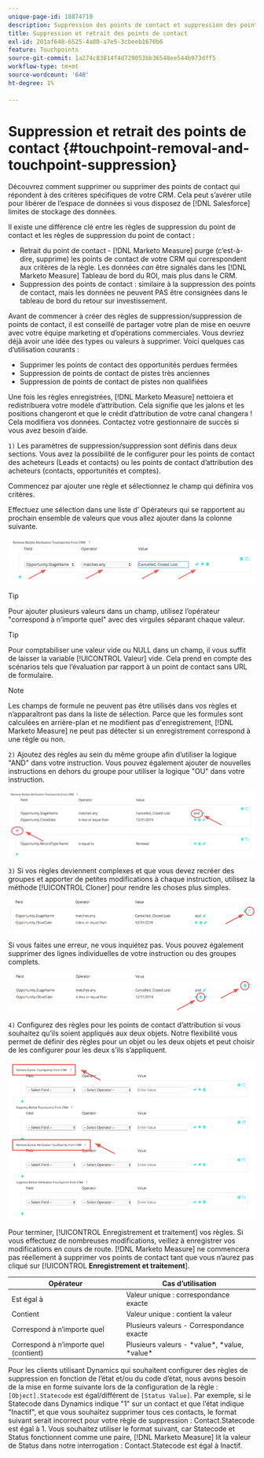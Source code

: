 ```yaml
---
unique-page-id: 18874710
description: Suppression des points de contact et suppression des points de contact - [!DNL Marketo Measure]
title: Suppression et retrait des points de contact
exl-id: 201af648-6525-4a80-a7e5-3cbeeb1670b6
feature: Touchpoints
source-git-commit: 1a274c83814f4d729053bb36548ee544b973dff5
workflow-type: tm+mt
source-wordcount: '648'
ht-degree: 1%

---
```


# Suppression et retrait des points de contact {#touchpoint-removal-and-touchpoint-suppression}

Découvrez comment supprimer ou supprimer des points de contact qui répondent à des critères spécifiques de votre CRM. Cela peut s’avérer utile pour libérer de l’espace de données si vous disposez de [!DNL Salesforce] limites de stockage des données.

Il existe une différence clé entre les règles de suppression du point de contact et les règles de suppression du point de contact :

* Retrait du point de contact - [!DNL Marketo Measure] purge (c’est-à-dire, supprime) les points de contact de votre CRM qui correspondent aux critères de la règle. Les données _can_ être signalés dans les [!DNL Marketo Measure] Tableau de bord du ROI, mais plus dans le CRM.
* Suppression des points de contact : similaire à la suppression des points de contact, mais les données ne peuvent PAS être consignées dans le tableau de bord du retour sur investissement.

Avant de commencer à créer des règles de suppression/suppression de points de contact, il est conseillé de partager votre plan de mise en oeuvre avec votre équipe marketing et d’opérations commerciales. Vous devriez déjà avoir une idée des types ou valeurs à supprimer. Voici quelques cas d’utilisation courants :

* Supprimer les points de contact des opportunités perdues fermées
* Suppression de points de contact de pistes très anciennes
* Suppression de points de contact de pistes non qualifiées

Une fois les règles enregistrées, [!DNL Marketo Measure] nettoiera et redistribuera votre modèle d’attribution. Cela signifie que les jalons et les positions changeront et que le crédit d’attribution de votre canal changera ! Cela modifiera vos données. Contactez votre gestionnaire de succès si vous avez besoin d’aide.

`1)` Les paramètres de suppression/suppression sont définis dans deux sections. Vous avez la possibilité de le configurer pour les points de contact des acheteurs (Leads et contacts) ou les points de contact d’attribution des acheteurs (contacts, opportunités et comptes).

Commencez par ajouter une règle et sélectionnez le champ qui définira vos critères.

Effectuez une sélection dans une liste d’ Opérateurs qui se rapportent au prochain ensemble de valeurs que vous allez ajouter dans la colonne suivante.

![](assets/1-1.png)

>[!TIP]
>
>Pour ajouter plusieurs valeurs dans un champ, utilisez l’opérateur &quot;correspond à n’importe quel&quot; avec des virgules séparant chaque valeur.

>[!TIP]
>
>Pour comptabiliser une valeur vide ou NULL dans un champ, il vous suffit de laisser la variable [!UICONTROL Valeur] vide. Cela prend en compte des scénarios tels que l’évaluation par rapport à un point de contact sans URL de formulaire.

>[!NOTE]
>
>Les champs de formule ne peuvent pas être utilisés dans vos règles et n’apparaîtront pas dans la liste de sélection. Parce que les formules sont calculées en arrière-plan et ne modifient pas d&#39;enregistrement, [!DNL Marketo Measure] ne peut pas détecter si un enregistrement correspond à une règle ou non.

`2)` Ajoutez des règles au sein du même groupe afin d’utiliser la logique &quot;AND&quot; dans votre instruction.
Vous pouvez également ajouter de nouvelles instructions en dehors du groupe pour utiliser la logique &quot;OU&quot; dans votre instruction.

![](assets/2.png)

`3)` Si vos règles deviennent complexes et que vous devez recréer des groupes et apporter de petites modifications à chaque instruction, utilisez la méthode [!UICONTROL Cloner] pour rendre les choses plus simples.

![](assets/3.png)

Si vous faites une erreur, ne vous inquiétez pas. Vous pouvez également supprimer des lignes individuelles de votre instruction ou des groupes complets.

![](assets/4.png)

`4)` Configurez des règles pour les points de contact d’attribution si vous souhaitez qu’ils soient appliqués aux deux objets. Notre flexibilité vous permet de définir des règles pour un objet ou les deux objets et peut choisir de les configurer pour les deux s’ils s’appliquent.

![](assets/5.png)

Pour terminer, [!UICONTROL Enregistrement et traitement] vos règles. Si vous effectuez de nombreuses modifications, veillez à enregistrer vos modifications en cours de route. [!DNL Marketo Measure] ne commencera pas réellement à supprimer vos points de contact tant que vous n’aurez pas cliqué sur
[!UICONTROL **Enregistrement et traitement**].

| **Opérateur** | **Cas d’utilisation** |
|---|---|
| Est égal à | Valeur unique : correspondance exacte |
| Contient | Valeur unique : contient la valeur |
| Correspond à n’importe quel | Plusieurs valeurs - Correspondance exacte |
| Correspond à n’importe quel (contient) | Plusieurs valeurs - &#42;value&#42;, &#42;value, &#42;value&#42; |

Pour les clients utilisant Dynamics qui souhaitent configurer des règles de suppression en fonction de l’état et/ou du code d’état, nous avons besoin de la mise en forme suivante lors de la configuration de la règle : `[Object].Statecode` est égal/différent de `[Status Value]`. Par exemple, si le Statecode dans Dynamics indique &quot;1&quot; sur un contact et que l’état indique &quot;Inactif&quot;, et que vous souhaitez supprimer tous ces contacts, le format suivant serait incorrect pour votre règle de suppression : Contact.Statecode est égal à 1. Vous souhaitez utiliser le format suivant, car Statecode et Status fonctionnent comme une paire, [!DNL Marketo Measure] lit la valeur de Status dans notre interrogation : Contact.Statecode est égal à Inactif.
